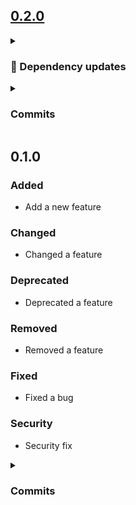 ## [0.2.0](https://github.com/andrzejressel/pulumi-gestalt/compare/v0.1.0...v0.2.0)
<details>
<summary><h3>🤖 Dependency updates</h3></summary>

- Some renovate bot commit ([#1](https://github.com/andrzejressel/pulumi-gestalt/pull/1)) [72546f5](https://github.com/andrzejressel/pulumi-gestalt/commit/72546f5e718cc8660c3b77f63b1cb6c7af32d963)
</details>

<details>
<summary><h3>Commits</h3></summary>

- Some PR feature ([#2](https://github.com/andrzejressel/pulumi-gestalt/pull/2)) [50e6383](https://github.com/andrzejressel/pulumi-gestalt/commit/50e6383d774e5333f7d7d086242bfce312e3790c)
- Some renovate bot commit ([#1](https://github.com/andrzejressel/pulumi-gestalt/pull/1)) [72546f5](https://github.com/andrzejressel/pulumi-gestalt/commit/72546f5e718cc8660c3b77f63b1cb6c7af32d963)
- Some feature [d3fc750](https://github.com/andrzejressel/pulumi-gestalt/commit/d3fc750a94a6dca55b5e76dfabb257c4b8cb47c6)
</details>

## 0.1.0
### Added
- Add a new feature

### Changed
- Changed a feature

### Deprecated
- Deprecated a feature

### Removed
- Removed a feature

### Fixed
- Fixed a bug

### Security
- Security fix

<details>
<summary><h3>Commits</h3></summary>

- Add 6_security.yaml [7490867](https://github.com/andrzejressel/pulumi-gestalt/commit/749086783c6acf43ade3d3c8ad407902220fbc28)
- Add 5_fixed.yaml [f7c4c8e](https://github.com/andrzejressel/pulumi-gestalt/commit/f7c4c8e4dda5e5bd32da00eb20885654386ec966)
- Add 4_removed.yaml [8aef1e0](https://github.com/andrzejressel/pulumi-gestalt/commit/8aef1e09764cb7de75a5f6ceed90df62bd138264)
- Add 3_deprecated.yaml [0df48a3](https://github.com/andrzejressel/pulumi-gestalt/commit/0df48a309da35b508b8b0b51dd99638800b0d33f)
- Add 2_changed.yaml [d49a185](https://github.com/andrzejressel/pulumi-gestalt/commit/d49a1850cf39df1c97130c64ce8c8b929cdff528)
- Add 1_added.yaml [41e49da](https://github.com/andrzejressel/pulumi-gestalt/commit/41e49da000f8ad8128b6ea71b2e12a73a8af08d3)
</details>

